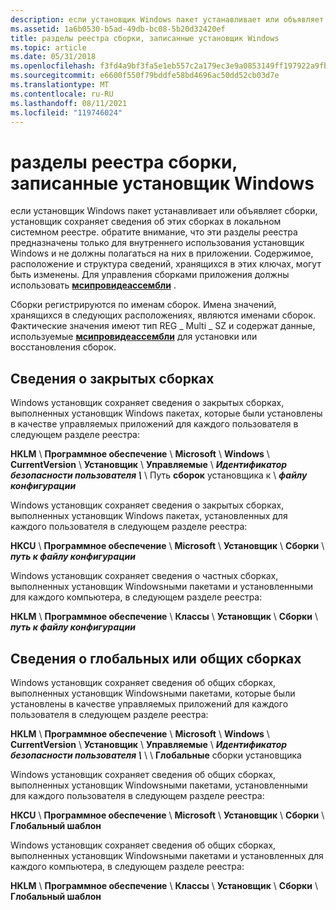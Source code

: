 ```yaml
---
description: если установщик Windows пакет устанавливает или объявляет сборки, установщик сохраняет сведения об этих сборках в локальном системном реестре.
ms.assetid: 1a6b0530-b5ad-49db-bc08-5b20d32420ef
title: разделы реестра сборки, записанные установщик Windows
ms.topic: article
ms.date: 05/31/2018
ms.openlocfilehash: f3fd4a9bf3fa5e1eb557c2a179ec3e9a0853149ff197922a9fbf633a2869f41c
ms.sourcegitcommit: e6600f550f79bddfe58bd4696ac50dd52cb03d7e
ms.translationtype: MT
ms.contentlocale: ru-RU
ms.lasthandoff: 08/11/2021
ms.locfileid: "119746024"
---
```

# <a name="assembly-registry-keys-written-by-windows-installer"></a>разделы реестра сборки, записанные установщик Windows

если установщик Windows пакет устанавливает или объявляет сборки, установщик сохраняет сведения об этих сборках в локальном системном реестре. обратите внимание, что эти разделы реестра предназначены только для внутреннего использования установщик Windows и не должны полагаться на них в приложении. Содержимое, расположение и структура сведений, хранящихся в этих ключах, могут быть изменены. Для управления сборками приложения должны использовать [**мсипровидеассембли**](/windows/desktop/api/Msi/nf-msi-msiprovideassemblya) .

Сборки регистрируются по именам сборок. Имена значений, хранящихся в следующих расположениях, являются именами сборок. Фактические значения имеют тип REG \_ Multi \_ SZ и содержат данные, используемые [**мсипровидеассембли**](/windows/desktop/api/Msi/nf-msi-msiprovideassemblya) для установки или восстановления сборок.

## <a name="information-about-private-assemblies"></a>Сведения о закрытых сборках

Windows установщик сохраняет сведения о закрытых сборках, выполненных установщик Windows пакетах, которые были установлены в качестве управляемых приложений для каждого пользователя в следующем разделе реестра:

**HKLM** \\ **Программное обеспечение** \\ **Microsoft** \\ **Windows** \\ **CurrentVersion** \\ **Установщик** \\ **Управляемые** \\ **_Идентификатор безопасности пользователя_ *_\\_*** \\ Путь **сборок** установщика к \\ **_файлу конфигурации_**

Windows установщик сохраняет сведения о закрытых сборках, выполненных установщик Windows пакетах, установленных для каждого пользователя в следующем разделе реестра:

**HKCU** \\ **Программное обеспечение** \\ **Microsoft** \\ **Установщик** \\ **Сборки** \\ **_путь к файлу конфигурации_**

Windows установщик сохраняет сведения о частных сборках, выполненных установщик Windowsными пакетами и установленными для каждого компьютера, в следующем разделе реестра:

**HKLM** \\ **Программное обеспечение** \\ **Классы** \\ **Установщик** \\ **Сборки** \\ **_путь к файлу конфигурации_**

## <a name="information-about-global-or-shared-assemblies"></a>Сведения о глобальных или общих сборках

Windows установщик сохраняет сведения об общих сборках, выполненных установщик Windowsными пакетами, которые были установлены в качестве управляемых приложений для каждого пользователя в следующем разделе реестра:

**HKLM** \\ **Программное обеспечение** \\ **Microsoft** \\ **Windows** \\ **CurrentVersion** \\ **Установщик** \\ **Управляемые** \\ **_Идентификатор безопасности пользователя_ *_\\_*** \\  \\ **Глобальные** сборки установщика

Windows установщик сохраняет сведения об общих сборках, выполненных установщик Windowsными пакетами, установленными для каждого пользователя в следующем разделе реестра:

**HKCU** \\ **Программное обеспечение** \\ **Microsoft** \\ **Установщик** \\ **Сборки** \\ **Глобальный шаблон**

Windows установщик сохраняет сведения об общих сборках, выполненных установщик Windowsными пакетами и установленных для каждого компьютера, в следующем разделе реестра:

**HKLM** \\ **Программное обеспечение** \\ **Классы** \\ **Установщик** \\ **Сборки** \\ **Глобальный шаблон**

 

 



